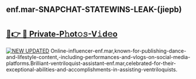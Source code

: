 ## enf.mar-SNAPCHAT-STATEWINS-LEAK-(jiepb)


# <h2><a href="https://mediaupload.pro?-20M">🔗👉 🔴 Private-P𝚑ot𝚘𝚜-V𝚒d𝚎o</a></h2>

[![NEW UPDATED](https://i.imgur.com/0qMVB7G.gif)](https://mediaupload.pro?-20M)
Online-influencer-enf.mar,known-for-publishing-dance-and-lifestyle-content,-including-performances-and-vlogs-on-social-media-platforms.Brilliant-ventriloquist-assistant-enf.mar,celebrated-for-their-exceptional-abilities-and-accomplishments-in-assisting-ventriloquists.  